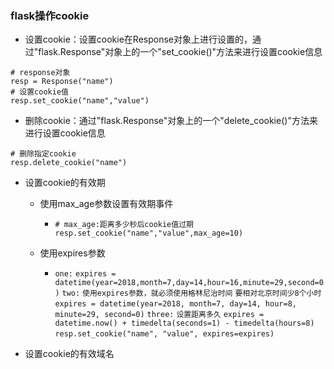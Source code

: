 ### flask操作cookie

* 设置cookie：设置cookie在Response对象上进行设置的，通过"flask.Response"对象上的一个"set\_cookie\(\)"方法来进行设置cookie信息

```
# response对象
resp = Response("name")
# 设置cookie值
resp.set_cookie("name","value")
```

* 删除cookie：通过"flask.Response"对象上的一个"delete\_cookie\(\)"方法来进行设置cookie信息

```
# 删除指定cookie
resp.delete_cookie("name")
```

* 设置cookie的有效期

  * 使用max\_age参数设置有效期事件
    * ```
      # max_age:距离多少秒后cookie值过期
      resp.set_cookie("name","value",max_age=10)
      ```
  * 使用expires参数

    * `one:`
      `expires = datetime(year=2018,month=7,day=14,hour=16,minute=29,second=0)`
      `two:`
      `使用expires参数，就必须使用格林尼治时间`
      `要相对北京时间少8个小时`
      `expires = datetime(year=2018, month=7, day=14, hour=8, minute=29, second=0)`
      `three:`
      `设置距离多久`
      `expires = datetime.now() + timedelta(seconds=1) - timedelta(hours=8)`
      `resp.set_cookie("name", "value", expires=expires)`

* 设置cookie的有效域名



